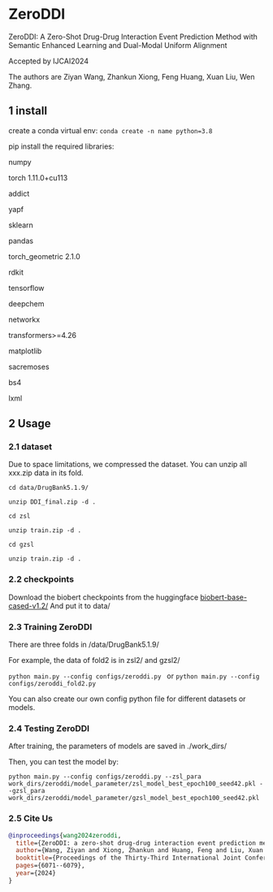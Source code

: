 # ZeroDDI
ZeroDDI: A Zero-Shot Drug-Drug Interaction Event Prediction Method with Semantic Enhanced Learning and Dual-Modal Uniform Alignment

Accepted by IJCAI2024

The authors are Ziyan Wang, Zhankun Xiong, Feng Huang, Xuan Liu, Wen Zhang.

## 1 install 
create a conda virtual env:
`conda create -n name python=3.8`

pip install the required libraries:

numpy

torch 1.11.0+cu113

addict

yapf

sklearn

pandas

torch_geometric 2.1.0

rdkit

tensorflow

deepchem

networkx

transformers>=4.26

matplotlib

sacremoses

bs4

lxml

## 2 Usage
### 2.1 dataset
Due to space limitations, we compressed the dataset. You can unzip all xxx.zip data in its fold.

`cd data/DrugBank5.1.9/`

`unzip DDI_final.zip -d .`

`cd zsl`

`unzip train.zip -d .`

`cd gzsl`

`unzip train.zip -d .`

### 2.2 checkpoints
Download the biobert checkpoints from the huggingface [
biobert-base-cased-v1.2/](https://huggingface.co/dmis-lab/biobert-base-cased-v1.2/tree/main)
And put it to data/

### 2.3 Training ZeroDDI
There are three folds in /data/DrugBank5.1.9/ 

For example, the data of fold2 is in zsl2/ and gzsl2/

`python main.py --config configs/zeroddi.py
`
or `python main.py --config configs/zeroddi_fold2.py
`

You can also create our own config python file for different datasets or models.


### 2.4 Testing ZeroDDI
After training, the parameters of models are saved in ./work_dirs/

Then, you can test the model by:

`python main.py --config configs/zeroddi.py --zsl_para work_dirs/zeroddi/model_parameter/zsl_model_best_epoch100_seed42.pkl --gzsl_para work_dirs/zeroddi/model_parameter/gzsl_model_best_epoch100_seed42.pkl `

### 2.5 Cite Us
```bibtex
@inproceedings{wang2024zeroddi,
  title={ZeroDDI: a zero-shot drug-drug interaction event prediction method with semantic enhanced learning and dual-modal uniform alignment},
  author={Wang, Ziyan and Xiong, Zhankun and Huang, Feng and Liu, Xuan and Zhang, Wen},
  booktitle={Proceedings of the Thirty-Third International Joint Conference on Artificial Intelligence},
  pages={6071--6079},
  year={2024}
}

